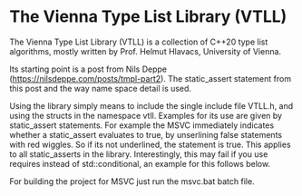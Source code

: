 # The Vienna Type List Library (VTLL)
The Vienna Type List Library (VTLL) is a collection of C++20 type list algorithms, mostly written by Prof. Helmut Hlavacs, University of Vienna.

Its starting point is a post from Nils Deppe (https://nilsdeppe.com/posts/tmpl-part2). The static_assert statement from this post and the way name space detail is used.

Using the library simply means to include the single include file VTLL.h, and using the structs in the namespace vtll. Examples for its use are given by static_assert statements. For example the MSVC immediately indicates whether a static_assert evaluates to true, by unserlining false statements with red wiggles. So if its not underlined, the statement is true. This applies to all static_asserts in the library. Interestingly, this may fail if  you use requires instead of std::conditional, an example for this follows below.

For building the project for MSVC just run the msvc.bat batch file.
